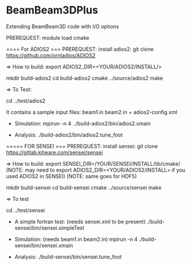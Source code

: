 # BeamBeam3DPlus
Extending BeamBeam3D code with I/O options

PREREQUEST:  module load cmake

==== For ADIOS2 ===
PREREQUEST:  install adios2:
      git clone https://github.com/ornladios/ADIOS2
      
      
=> How to build:
export ADIOS2_DIR=<YOUR/ADIOS2/INSTALL/>

mkdir build-adios2
cd build-adios2
cmake ../source/adios2
make 

=> To Test:   

cd ../test/adios2 
 
It contains a sample input files:  beam1.in beam2.in + adios2-config.xml

- Simulation:
  mpirun -n 4 ../build-adios2/bin/adios2.xmain 

- Analysis:
  ./build-adios2/bin/adios2.tune_foot
  
  
===== FOR SENSEI ===
PREREQUEST: install sensei: 
    git clone https://gitlab.kitware.com/sensei/sensei
  
=> How to build:
export SENSEI_DIR=/YOUR/SENSEI/INSTALL/lib/cmake/
(NOTE: may need to export ADIOS2_DIR=<YOUR/ADIOS2/INSTALL> if you used ADIOS2 in SENSEI)
(NOTE: same goes for HDF5)

mkdir build-sensei
cd build-sensei
cmake ../source/sensei
make

=> To test

cd ../test/sensei

- A simple fortran test: (needs sensei.xml to be present) 
   ./build-sensei/bin/sensei.simpleTest 

- Simulation: (needs beam1.in beam2.in)
  mpirun -n 4 ./build-sensei/bin/sensei.xmain
  
- Analysis:
  ./build-sensei/bin/sensei.tune_foot
